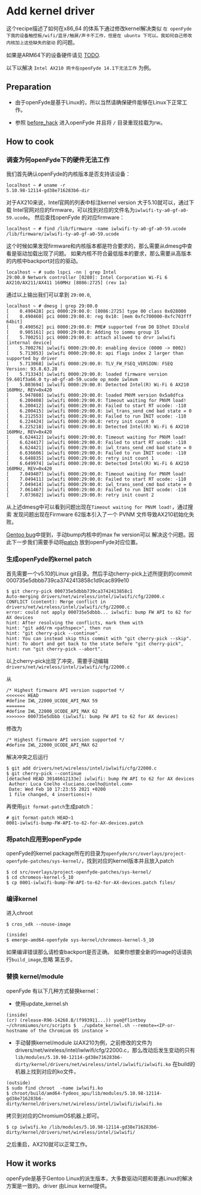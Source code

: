 # Add kernel driver

这个recipe描述了如何在x86_64 的体系下通过修改kernel解决类似
`在 openFyde 下我的设备触控板/wifi/蓝牙/触屏/声卡不工作，但是在 ubuntu 下可以。我如何自己修改内核加上这些缺失的驱动`
的问题。

如果是ARM64下的设备硬件请见 [TODO]().

以下以解决 `Intel AX210 网卡在openFyde 14.1下无法工作` 为例。


## Preparation

* 由于openFyde是基于Linux的，所以当然请确保硬件能够在Linux下正常工作。

* 参照 [before_hack](before_hack.md) 进入openFyde 并且将 `/` 目录重现挂载为rw。

## How to cook

### 调查为何openFyde下的硬件无法工作

我们首先确认openFyde的内核版本是否支持该设备：
```
localhost ~ # uname -r
5.10.98-12114-gd38e716283b6-dir
```

对于AX210来说，Intel官网的列表中标注kernel version 大于5.10就可以，通过下载
Intel官网对应的firmware，可以找到对应的文件名为`iwlwifi-ty-a0-gf-a0-59.ucode`。
然后查找openFyde 的对应firmware：

```
localhost ~ # find /lib/firmware -name iwlwifi-ty-a0-gf-a0-59.ucode
/lib/firmware/iwlwifi-ty-a0-gf-a0-59.ucode
```

这个时候如果发现firmware和内核版本都是符合要求的，那么需要从dmesg中查看是驱动加载出现了问题。
如果内核不符合最低版本的要求，那么需要从高版本的内核中backport对应的驱动。

```
localhost ~ # sudo lspci -nn | grep Intel
29:00.0 Network controller [0280]: Intel Corporation Wi-Fi 6 AX210/AX211/AX411 160MHz [8086:2725] (rev 1a)
```

通过以上输出我们可以拿到 `29:00.0`, 

```
localhost ~ # dmesg | grep 29:00.0
[    0.490428] pci 0000:29:00.0: [8086:2725] type 00 class 0x028000
[    0.490460] pci 0000:29:00.0: reg 0x10: [mem 0xfc700000-0xfc703fff 64bit]
[    0.490562] pci 0000:29:00.0: PME# supported from D0 D3hot D3cold
[    0.905161] pci 0000:29:00.0: Adding to iommu group 15
[    5.700251] pci 0000:29:00.0: attach allowed to drvr iwlwifi [internal device]
[    5.700276] iwlwifi 0000:29:00.0: enabling device (0000 -> 0002)
[    5.713053] iwlwifi 0000:29:00.0: api flags index 2 larger than supported by driver
[    5.713068] iwlwifi 0000:29:00.0: TLV_FW_FSEQ_VERSION: FSEQ Version: 93.8.63.28
[    5.713343] iwlwifi 0000:29:00.0: loaded firmware version 59.601f3a66.0 ty-a0-gf-a0-59.ucode op_mode iwlmvm
[    5.803694] iwlwifi 0000:29:00.0: Detected Intel(R) Wi-Fi 6 AX210 160MHz, REV=0x420
[    5.947808] iwlwifi 0000:29:00.0: loaded PNVM version 0x5a8dfca
[    6.200408] iwlwifi 0000:29:00.0: Timeout waiting for PNVM load!
[    6.200412] iwlwifi 0000:29:00.0: Failed to start RT ucode: -110
[    6.200415] iwlwifi 0000:29:00.0: iwl_trans_send_cmd bad state = 0
[    6.212553] iwlwifi 0000:29:00.0: Failed to run INIT ucode: -110
[    6.224424] iwlwifi 0000:29:00.0: retry init count 0
[    6.225218] iwlwifi 0000:29:00.0: Detected Intel(R) Wi-Fi 6 AX210 160MHz, REV=0x420
[    6.624412] iwlwifi 0000:29:00.0: Timeout waiting for PNVM load!
[    6.624417] iwlwifi 0000:29:00.0: Failed to start RT ucode: -110
[    6.624421] iwlwifi 0000:29:00.0: iwl_trans_send_cmd bad state = 0
[    6.636606] iwlwifi 0000:29:00.0: Failed to run INIT ucode: -110
[    6.648835] iwlwifi 0000:29:00.0: retry init count 1
[    6.649974] iwlwifi 0000:29:00.0: Detected Intel(R) Wi-Fi 6 AX210 160MHz, REV=0x420
[    7.049407] iwlwifi 0000:29:00.0: Timeout waiting for PNVM load!
[    7.049411] iwlwifi 0000:29:00.0: Failed to start RT ucode: -110
[    7.049414] iwlwifi 0000:29:00.0: iwl_trans_send_cmd bad state = 0
[    7.061467] iwlwifi 0000:29:00.0: Failed to run INIT ucode: -110
[    7.073682] iwlwifi 0000:29:00.0: retry init count 2
```

从上述dmesg中可以看到问题出现在`Timeout waiting for PNVM load!`，通过搜索
发现问题出现在Firmware 62版本引入了一个 PVNM 文件导致AX210初始化失败。

[Gentoo bug](https://bugs.gentoo.org/777324#c6)中提到，手动bump内核中的max fw version可以
解决这个问题。因此下一步我们需要手动将[patch](https://git.kernel.org/pub/scm/linux/kernel/git/torvalds/linux.git/commit/drivers/net/wireless/intel/iwlwifi/cfg/22000.c?id=000735e5dbbb739ca3742413858c1d9cac899e10)
放到openFyde对应位置。



### 生成openFyde的kernel patch

首先需要一个v5.10的Linux git目录。然后手动cherry-pick上述所提到的commit 000735e5dbbb739ca3742413858c1d9cac899e10
```
$ git cherry-pick 000735e5dbbb739ca3742413858c1
Auto-merging drivers/net/wireless/intel/iwlwifi/cfg/22000.c
CONFLICT (content): Merge conflict in drivers/net/wireless/intel/iwlwifi/cfg/22000.c
error: could not apply 000735e5dbbb... iwlwifi: bump FW API to 62 for AX devices
hint: After resolving the conflicts, mark them with
hint: "git add/rm <pathspec>", then run
hint: "git cherry-pick --continue".
hint: You can instead skip this commit with "git cherry-pick --skip".
hint: To abort and get back to the state before "git cherry-pick",
hint: run "git cherry-pick --abort".
```

以上cherry-pick出现了冲突，需要手动编辑`drivers/net/wireless/intel/iwlwifi/cfg/22000.c`

从
```
/* Highest firmware API version supported */
<<<<<<< HEAD
#define IWL_22000_UCODE_API_MAX 59
=======
#define IWL_22000_UCODE_API_MAX 62
>>>>>>> 000735e5dbbb (iwlwifi: bump FW API to 62 for AX devices)
```
修改为
```
/* Highest firmware API version supported */
#define IWL_22000_UCODE_API_MAX 62
```

解决冲突之后运行
```
$ git add drivers/net/wireless/intel/iwlwifi/cfg/22000.c
$ git cherry-pick --continue
[detached HEAD 30146612133e] iwlwifi: bump FW API to 62 for AX devices
 Author: Luca Coelho <luciano.coelho@intel.com>
 Date: Wed Feb 10 17:23:55 2021 +0200
 1 file changed, 4 insertions(+)
```

再使用`git format-patch`生成patch：
```
# git format-patch HEAD~1
0001-iwlwifi-bump-FW-API-to-62-for-AX-devices.patch
```



### 将patch应用到openFypde


openFyde的kernel package所在的目录为`openfyde/src/overlays/project-openfyde-patches/sys-kernel/`，找到对应的kernel版本并且放入patch
```
$ cd src/overlays/project-openfyde-patches/sys-kernel/
$ cd chromeos-kernel-5_10
$ cp 0001-iwlwifi-bump-FW-API-to-62-for-AX-devices.patch files/
```


### 编译kernel

进入chroot
```
$ cros_sdk --nouse-image
```

```
(inside)
$ emerge-amd64-openfyde sys-kernel/chromeos-kernel-5_10
```

如果编译错误那么请检查backport是否正确。
如果你想要全新的image的话请执行`build_image`,忽略 第五步。



### 替换 kernel/module
openFyde 有以下几种方式替换kernel：

- 使用update_kernel.sh
```
(inside)
(cr) (release-R96-14268.B/(f993911...)) yue@flintboy ~/chromiumos/src/scripts $  ./update_kernel.sh --remote=<IP-or-hostname of the Chromium OS instance >

```

- 手动替换kernel/module 
以AX210为例，之前修改的文件为drivers/net/wireless/intel/iwlwifi/cfg/22000.c，那么改动后发生变动的只有`lib/modules/5.10.98-12114-gd38e716283b6-dirty/kernel/drivers/net/wireless/intel/iwlwifi/iwlwifi.ko`
在build的机器上找到对应的ko文件，

```
(outside)
$ sudo find chroot  -name iwlwifi.ko
$ chroot/build/amd64-fydeos_apu/lib/modules/5.10.98-12114-gd38e716283b6-dirty/kernel/drivers/net/wireless/intel/iwlwifi/iwlwifi.ko
```

拷贝到对应的ChromiumOS机器上即可。
```
$ cp iwlwifi.ko /lib/modules/5.10.98-12114-gd38e716283b6-dirty/kernel/drivers/net/wireless/intel/iwlwifi/
```

之后重启，AX210就可以正常工作。



## How it works

openFyde是基于Gentoo Linux的派生版本，大多数驱动问题和普通Linux的解决方案是一致的。driver
由Linux kernel提供。
